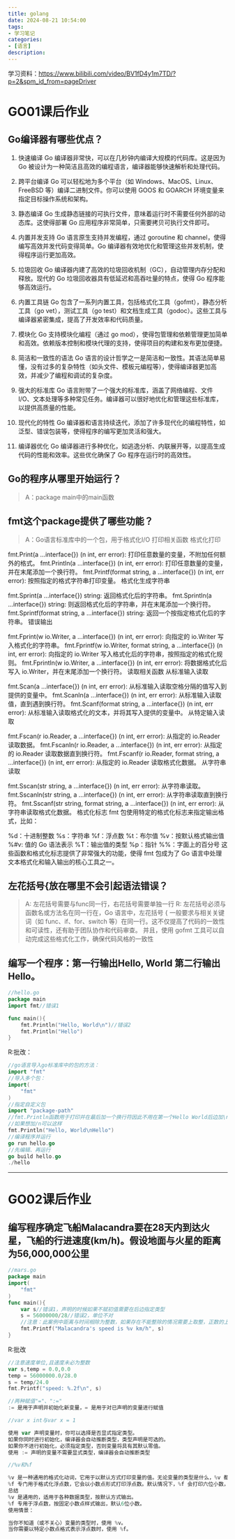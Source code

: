 ```yaml
---
title: golang
date: 2024-08-21 10:54:00
tags:
- 学习笔记
categories:
- [语言]
description: 
---
```

学习资料：https://www.bilibili.com/video/BV1fD4y1m7TD/?p=2&spm_id_from=pageDriver

# GO01课后作业
## Go编译器有哪些优点？
1. 快速编译
Go 编译器非常快，可以在几秒钟内编译大规模的代码库。这是因为 Go 被设计为一种简洁且高效的编程语言，编译器能够快速解析和处理代码。

2. 跨平台编译
Go 可以轻松地为多个平台（如 Windows、MacOS、Linux、FreeBSD 等）编译二进制文件。你可以使用 GOOS 和 GOARCH 环境变量来指定目标操作系统和架构。
​
3. 静态编译
Go 生成静态链接的可执行文件，意味着运行时不需要任何外部的动态库。这使得部署 Go 应用程序非常简单，只需要拷贝可执行文件即可。

4. 内置并发支持
Go 语言原生支持并发编程，通过 goroutine 和 channel，使得编写高效并发代码变得简单。Go 编译器有效地优化和管理这些并发机制，使得程序运行更加高效。

5. 垃圾回收
Go 编译器内建了高效的垃圾回收机制（GC），自动管理内存分配和释放。现代的 Go 垃圾回收器具有低延迟和高吞吐量的特点，使得 Go 程序能够高效运行。

6. 内置工具链
Go 包含了一系列内置工具，包括格式化工具（gofmt），静态分析工具（go vet），测试工具（go test）和文档生成工具（godoc）。这些工具与编译器紧密集成，提高了开发效率和代码质量。

7. 模块化
Go 支持模块化编程（通过 go mod），使得包管理和依赖管理更加简单和高效。依赖版本控制和模块代理的支持，使得项目的构建和发布更加便捷。

8. 简洁和一致性的语法
Go 语言的设计哲学之一是简洁和一致性。其语法简单易懂，没有过多的复杂特性（如头文件、模板元编程等），使得编译器更加高效，并减少了编程和调试的复杂度。

9. 强大的标准库
Go 语言附带了一个强大的标准库，涵盖了网络编程、文件 I/O、文本处理等多种常见任务。编译器可以很好地优化和管理这些标准库，以提供高质量的性能。

10. 现代化的特性
Go 编译器和语言持续迭代，添加了许多现代化的编程特性，如泛型、错误包装等，使得程序的编写更加灵活和强大。

11. 编译器优化
Go 编译器进行多种优化，如逃逸分析、内联展开等，以提高生成代码的性能和效率。这些优化确保了 Go 程序在运行时的高效性。

## Go的程序从哪里开始运行？
> A：package main中的main函数

## fmt这个package提供了哪些功能？
> A：Go语言标准库中的一个包，用于格式化I/O
打印相关函数
格式化打印

fmt.Print(a ...interface{}) (n int, err error): 打印任意数量的变量，不附加任何额外的格式。
fmt.Println(a ...interface{}) (n int, err error): 打印任意数量的变量，并在末尾添加一个换行符。
fmt.Printf(format string, a ...interface{}) (n int, err error): 按照指定的格式字符串打印变量。
格式化生成字符串

fmt.Sprint(a ...interface{}) string: 返回格式化后的字符串。
fmt.Sprintln(a ...interface{}) string: 则返回格式化后的字符串，并在末尾添加一个换行符。
fmt.Sprintf(format string, a ...interface{}) string: 返回一个按指定格式化后的字符串。
错误输出

fmt.Fprint(w io.Writer, a ...interface{}) (n int, err error): 向指定的 io.Writer 写入格式化的字符串。
fmt.Fprintf(w io.Writer, format string, a ...interface{}) (n int, err error): 向指定的 io.Writer 写入格式化后的字符串，按照指定的格式化规则。
fmt.Fprintln(w io.Writer, a ...interface{}) (n int, err error): 将数据格式化后写入 io.Writer，并在末尾添加一个换行符。
读取相关函数
从标准输入读取

fmt.Scan(a ...interface{}) (n int, err error): 从标准输入读取空格分隔的值写入到提供的变量中。
fmt.Scanln(a ...interface{}) (n int, err error): 从标准输入读取值，直到遇到换行符。
fmt.Scanf(format string, a ...interface{}) (n int, err error): 从标准输入读取格式化的文本，并将其写入提供的变量中。
从特定输入读取

fmt.Fscan(r io.Reader, a ...interface{}) (n int, err error): 从指定的 io.Reader 读取数据。
fmt.Fscanln(r io.Reader, a ...interface{}) (n int, err error): 从指定的 io.Reader 读取数据直到换行符。
fmt.Fscanf(r io.Reader, format string, a ...interface{}) (n int, err error): 从指定的 io.Reader 读取格式化数据。
从字符串读取

fmt.Sscan(str string, a ...interface{}) (n int, err error): 从字符串读取。
fmt.Sscanln(str string, a ...interface{}) (n int, err error): 从字符串读取直到换行符。
fmt.Sscanf(str string, format string, a ...interface{}) (n int, err error): 从字符串读取格式化数据。
格式化标志
fmt 包使用特定的格式化标志来指定输出格式，比如：

%d：十进制整数
%s：字符串
%f：浮点数
%t：布尔值
%v：按默认格式输出值
%#v: 值的 Go 语法表示
%T：输出值的类型
%p：指针
%%：字面上的百分号
这些函数和格式化标志提供了非常强大的功能，使得 fmt 包成为了 Go 语言中处理文本格式化和输入输出的核心工具之一。

## 左花括号{放在哪里不会引起语法错误？
> A: 左花括号需要与func同一行，右花括号需要单独一行
> R: 左花括号必须与函数名或方法名在同一行在，Go 语言中，左花括号 { 一般要求与相关关键词（如 func、if、for、switch 等）在同一行。这不仅提高了代码的一致性和可读性，还有助于团队协作和代码审查。 并且，使用 gofmt 工具可以自动完成这些格式化工作，确保代码风格的一致性

## 编写一个程序：第一行输出Hello, World 第二行输出Hello。
```go
//hello.go
package main
import fmt//错误1

func main(){
    fmt.Println("Hello, World\n")//错误2
    fmt.Println("Hello")
}
```
R:批改：

```go
//go语言导入go标准库中的包的方法：
import "fmt"
//导入多个包：
import(
    "fmt"
)
//指定自定义包
import "package-path"
//fmt.Println函数用于打印并在最后加一个换行符因此不用在第一个Hello World后边加\n，这样会有额外空行
//如果想加/n可以这样
fmt.Println("Hello, World\nHello")
//编译程序并运行
go run hello.go
//先编辑、再运行
go build hello.go
./hello
```
---
# GO02课后作业
## 编写程序确定飞船Malacandra要在28天内到达火星，飞船的行进速度(km/h)。假设地面与火星的距离为56,000,000公里
```go
//mars.go
package main
import(
    "fmt"
)
func main(){
    var s//错误1，声明的时候如果不赋初值需要在后边指定类型
    s = 56000000/28//错误2，单位不对
    //注意：此案例中距离与时间相除为整数，如果存在不能整除的情况需要上取整，正数的上取整（a+b-1）/b，负数的上取整a/b
    fmt.Printf("Malacandra's speed is %v km/h", s)
}
```
R:批改
```go
//注意速度单位,且速度未必为整数
var s,temp = 0.0,0.0
temp = 56000000.0/28.0
s = temp/24.0
fmt.Printf("speed: %.2f\n", s)

//两种赋值"="、":=" 
:= 是用于声明并初始化新变量，= 是用于对已声明的变量进行赋值

//var x int与var x = 1

使用 var 声明变量时，你可以选择是否显式指定类型。
如果你同时进行初始化，编译器会自动推断类型，类型声明是可选的。
如果你不进行初始化，必须指定类型，否则变量将具有其默认零值。
使用 := 声明的变量不需要显式类型，编译器会自动推断类型

//%v和%f

%v 是一种通用的格式化动词，它用于以默认方式打印变量的值。无论变量的类型是什么，%v 都可以智能地处理。适用于大多数情况，不需要知道具体的数据类型
%f 专门用于格式化浮点数，它会以小数点形式打印浮点数。默认情况下，%f 会打印六位小数，你可以通过控制精度来改变这一行为。如%.2f
总结
%v 是通用的，适用于各种数据类型，按默认方式输出。
%f 专用于浮点数，按固定小数点样式输出，默认6位小数。
使用情景：

当你不知道（或不关心）变量的类型时，使用 %v。
当你需要以特定小数点格式表示浮点数时，使用 %f。

